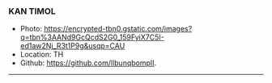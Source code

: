 ### KAN TIMOL
- Photo: https://encrypted-tbn0.gstatic.com/images?q=tbn%3AANd9GcQcdS2G0_159FyiX7C5I-ed1aw2Nj_R3t1P9g&usqp=CAU
- Location: TH
- Github: https://github.com/llbunqbompII.
***

